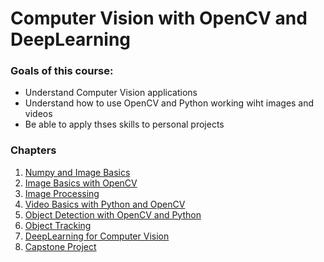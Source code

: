 # Computer Vision with OpenCV and DeepLearning

### Goals of this course:

- Understand Computer Vision applications
- Understand how to use OpenCV and Python working wiht images and videos
- Be able to apply thses skills to personal projects

### Chapters

1. [Numpy and Image Basics](https://github.com/emunozlorenzo/Computer-Vision-with-OpenCV-and-DeepLearning/tree/main/Notebooks/1_Numpy%20_and_Image_Basics)
2. [Image Basics with OpenCV](https://github.com/emunozlorenzo/Computer-Vision-with-OpenCV-and-DeepLearning/tree/main/Notebooks/1_Numpy%20_and_Image_Basics)
3. [Image Processing](https://github.com/emunozlorenzo/Computer-Vision-with-OpenCV-and-DeepLearning/tree/main/Notebooks/1_Numpy%20_and_Image_Basics)
4. [Video Basics with Python and OpenCV](https://github.com/emunozlorenzo/Computer-Vision-with-OpenCV-and-DeepLearning/tree/main/Notebooks/1_Numpy%20_and_Image_Basics)
5. [Object Detection with OpenCV and Python](https://github.com/emunozlorenzo/Computer-Vision-with-OpenCV-and-DeepLearning/tree/main/Notebooks/1_Numpy%20_and_Image_Basics)
6. [Object Tracking](https://github.com/emunozlorenzo/Computer-Vision-with-OpenCV-and-DeepLearning/tree/main/Notebooks/1_Numpy%20_and_Image_Basics)
7. [DeepLearning for Computer Vision](https://github.com/emunozlorenzo/Computer-Vision-with-OpenCV-and-DeepLearning/tree/main/Notebooks/1_Numpy%20_and_Image_Basics)
8. [Capstone Project](https://github.com/emunozlorenzo/Computer-Vision-with-OpenCV-and-DeepLearning/tree/main/Notebooks/1_Numpy%20_and_Image_Basics)
